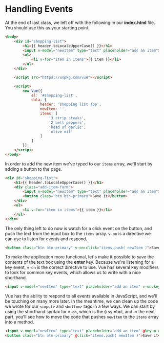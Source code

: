 # Handling Events

At the end of last class, we left off with the following in our **index.html** file.  You should use this as your starting point.

```html
<body>
    <div id="shopping-list">
        <h1>{{ header.toLocaleUpperCase() }}</h1>
        <input v-model="newItem" type="text" placeholder="add an item">
        <ul>
            <li v-for="item in items">{{ item }}</li>
        </ul>
    </div>

    <script src="https://unpkg.com/vue"></script>

    <script>
        new Vue({
            el: '#shopping-list',
            data: {
                header: 'shopping list app',
                newItem: '',
                items: [
                    '3 strip steaks',
                    '2 bell peppers',
                    'head of garlic',
                    'olive oil'
                ]
            }
        });
    </script>
</body>
```

In order to add the new item we've typed to our `items` array, we'll start by adding a button to the page.

```html
<div id="shopping-list">
    <h1>{{ header.toLocaleUpperCase() }}</h1>
    <div class="add-item-form">
        <input v-model="newItem" type="text" placeholder="add an item">
        <button class="btn btn-primary">Save it</button>
    </div>
    <ul>
        <li v-for="item in items">{{ item }}</li>
    </ul>
</div>
```

The only thing left to do now is watch for a click event on the button, and push the text from the input box to the `items` array.  `v-on` is a directive we can use to listen for events and respond.

```html
<button class="btn btn-primary" v-on:click="items.push( newItem )">Save it</button>
```

To make the application more functional, let's make it possible to save the contents of the text box using the **enter** key.  Because we're listening for a key event, `v-on` is the correct directive to use.  Vue has several key modifiers to look for common key events, which allows us to write with a nice shorthand.

```html
<input v-model="newItem" type="text" placeholder="add an item" v-on:keyup.enter="items.push( newItem )">
```

Vue has the ability to respond to all events available in JavaScript, and we'll be touching on many more later.  In the meantime, we can clean up the code we wrote for our `<input>` and `<button>` tags in a few ways.  We can start by using the shorthand syntax for `v-on`, which is the `@` symbol, and in the next part, you'll see how to move the code that pushes `newItem` to the `items` array into a method.

```html
<input v-model="newItem" type="text" placeholder="add an item" @keyup.enter="items.push( newItem )">
<button class="btn btn-primary" @click="items.push( newItem )">Save it</button>
```